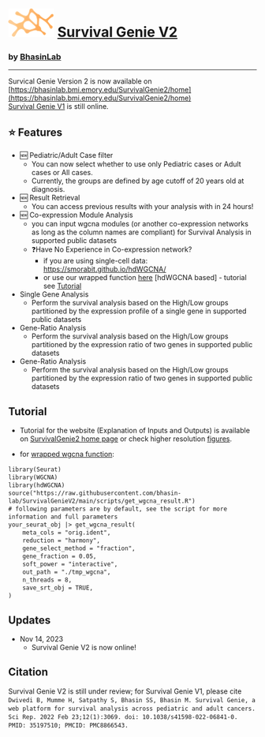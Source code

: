 # ![SurvGenieLogo](assets/SurvGenie2Logo_page.svg) [Survival Genie V2](https://bhasinlab.bmi.emory.edu/SurvivalGenie2/home)
### by [BhasinLab](https://bhasinlab.org)
---
Survical Genie Version 2 is now available on [https://bhasinlab.bmi.emory.edu/SurvivalGenie2/home](https://bhasinlab.bmi.emory.edu/SurvivalGenie2/home)  
[Survival Genie V1](https://bhasinlab.bmi.emory.edu/SurvivalGenie) is still online.

## ⭐️ Features 
 - 🆕 Pediatric/Adult Case filter
   - You can now select whether to use only Pediatric cases or Adult cases or All cases.
   - Currently, the groups are defined by age cutoff of 20 years old at diagnosis.
 - 🆕 Result Retrieval 
   - You can access previous results with your analysis with in 24 hours!
 - 🆕 Co-expression Module Analysis
   - you can input wgcna modules (or another co-expression networks as long as the column names are compliant) for Survival Analysis in supported public datasets
   - ❓Have No Experience in Co-expression network?
     - if you are using single-cell data: https://smorabit.github.io/hdWGCNA/
     - or use our wrapped function [here](./scripts/get_wgcna_result.R) [hdWGCNA based] - tutorial see [Tutorial](#tutorial)
 - Single Gene Analysis 
   - Perform the survival analysis based on the High/Low groups partitioned by the expression profile of a single gene in supported public datasets
 - Gene-Ratio Analysis
   - Perform the survival analysis based on the High/Low groups partitioned by the expression ratio of two genes in supported public datasets
 - Gene-Ratio Analysis
   - Perform the survival analysis based on the High/Low groups partitioned by the expression ratio of two genes in supported public datasets
## Tutorial
 - Tutorial for the website (Explanation of Inputs and Outputs) is available on [SurvivalGenie2 home page](https://bhasinlab.bmi.emory.edu/SurvivalGenie2/home) or check higher resolution [figures](./static/).  

 - for [wrapped wgcna function](./scripts/get_wgcna_result.R):
```{R}
library(Seurat)
library(WGCNA)
library(hdWGCNA)
source("https://raw.githubusercontent.com/bhasin-lab/SurvivalGenieV2/main/scripts/get_wgcna_result.R")
# following parameters are by default, see the script for more information and full parameters
your_seurat_obj |> get_wgcna_result(
    meta_cols = "orig.ident",
    reduction = "harmony",
    gene_select_method = "fraction",
    gene_fraction = 0.05,
    soft_power = "interactive",
    out_path = "./tmp_wgcna",
    n_threads = 8,
    save_srt_obj = TRUE,
)
```
## Updates
 - Nov 14, 2023
   - Survival Genie V2 is now online!

## Citation

Survival Genie V2 is still under review; 
for Survival Genie V1, please cite  
```Dwivedi B, Mumme H, Satpathy S, Bhasin SS, Bhasin M. Survival Genie, a web platform for survival analysis across pediatric and adult cancers. Sci Rep. 2022 Feb 23;12(1):3069. doi: 10.1038/s41598-022-06841-0. PMID: 35197510; PMCID: PMC8866543.```
